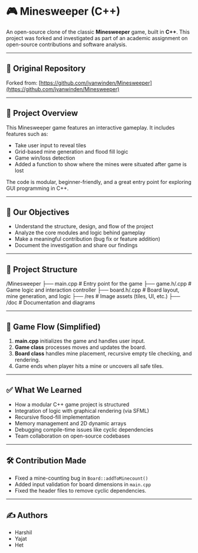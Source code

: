 # 🎮 Minesweeper (C++)

An open-source clone of the classic **Minesweeper** game, built in **C++**. This project was forked and investigated as part of an academic assignment on open-source contributions and software analysis.

---

## 📌 Original Repository

Forked from: [https://github.com/jvanwinden/Minesweeper](https://github.com/jvanwinden/Minesweeper)

---

## 🧠 Project Overview

This Minesweeper game features an interactive gameplay. It includes features such as:
- Take user input to reveal tiles
- Grid-based mine generation and flood fill logic
- Game win/loss detection
- Added a function to show where the mines were situated after game is lost

The code is modular, beginner-friendly, and a great entry point for exploring GUI programming in C++.

---

## 🎯 Our Objectives

- Understand the structure, design, and flow of the project  
- Analyze the core modules and logic behind gameplay  
- Make a meaningful contribution (bug fix or feature addition)  
- Document the investigation and share our findings  

---

## 🧩 Project Structure
/Minesweeper
├── main.cpp         # Entry point for the game
├── game.h/.cpp      # Game logic and interaction controller
├── board.h/.cpp     # Board layout, mine generation, and logic
├── /res             # Image assets (tiles, UI, etc.)
├── /doc             # Documentation and diagrams

---

## 🔄 Game Flow (Simplified)

1. **main.cpp** initializes the game and handles user input.  
2. **Game class** processes moves and updates the board.  
3. **Board class** handles mine placement, recursive empty tile checking, and rendering.  
4. Game ends when player hits a mine or uncovers all safe tiles.  

---

## ✅ What We Learned

- How a modular C++ game project is structured  
- Integration of logic with graphical rendering (via SFML)  
- Recursive flood-fill implementation  
- Memory management and 2D dynamic arrays  
- Debugging compile-time issues like cyclic dependencies  
- Team collaboration on open-source codebases  

---

## 🛠️ Contribution Made
  
- Fixed a mine-counting bug in `Board::addToMinecount()`  
- Added input validation for board dimensions in `main.cpp`
- Fixed the header files to remove cyclic dependencies.

---

## ✍️ Authors

- Harshil  
- Yajat
- Het
  



